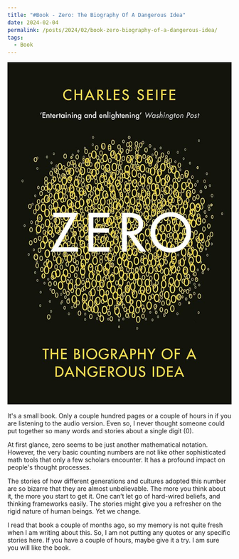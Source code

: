 ```yaml
---
title: "#Book - Zero: The Biography Of A Dangerous Idea"
date: 2024-02-04
permalink: /posts/2024/02/book-zero-biography-of-a-dangerous-idea/
tags:
  - Book
---
```


![zero_book](/images/book_covers/zero_seife.jpg)

It's a small book. Only a couple hundred pages or a couple of hours in if you are listening to the audio version. Even so, I never thought someone could put together so many words and stories about a single digit (0). 

At first glance, zero seems to be just another mathematical notation. However, the very basic counting numbers are not like other sophisticated math tools that only a few scholars encounter. It has a profound impact on people's thought processes. 

The stories of how different generations and cultures adopted this number are so bizarre that they are almost unbelievable. The more you think about it, the more you start to get it. One can’t let go of hard-wired beliefs, and thinking frameworks easily. The stories might give you a refresher on the rigid nature of human beings. Yet we change.  

I read that book a couple of months ago, so my memory is not quite fresh when I am writing about this. So, I am not putting any quotes or any specific stories here. If you have a couple of hours, maybe give it a try. I am sure you will like the book.